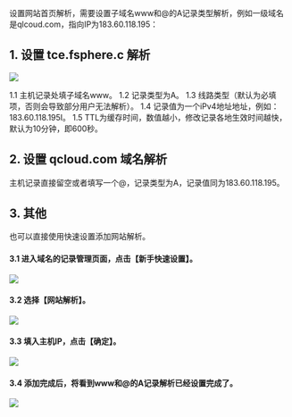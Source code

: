 设置网站首页解析，需要设置子域名www和@的A记录类型解析，例如一级域名是qlcoud.com，指向IP为183.60.118.195：

## 1. 设置 tce.fsphere.c 解析

![](http://imgcache.tce.fsphere.cn/image/mccdn.qcloud.com/static/img/c1aa0b88e7ad1f6b571ed14ad7224667/A-1.png)

1.1 主机记录处填子域名www。
1.2 记录类型为A。
1.3 线路类型（默认为必填项，否则会导致部分用户无法解析）。
1.4 记录值为一个iPv4地址地址，例如：183.60.118.195I。
1.5 TTL为缓存时间，数值越小，修改记录各地生效时间越快，默认为10分钟，即600秒。

## 2. 设置 qcloud.com 域名解析

主机记录直接留空或者填写一个@，记录类型为A，记录值同为183.60.118.195。

## 3. 其他
也可以直接使用快速设置添加网站解析。

#### 3.1 进入域名的记录管理页面，点击【新手快速设置】。
![](http://imgcache.tce.fsphere.cn/image/mc.qcloudimg.com/static/img/23084c8b6865d15ca8e3941a5e47778e/0.png)

#### 3.2 选择【网站解析】。
![](http://imgcache.tce.fsphere.cn/image/mc.qcloudimg.com/static/img/3653431d2e84fe18100c9faf1a67d7be/1.png)

#### 3.3 填入主机IP，点击【确定】。
![](http://imgcache.tce.fsphere.cn/image/mc.qcloudimg.com/static/img/c6f422d44cbf1b540f19b9ed31fda0f6/2.png)

#### 3.4 添加完成后，将看到www和@的A记录解析已经设置完成了。
![](http://imgcache.tce.fsphere.cn/image/mc.qcloudimg.com/static/img/acc5e2775b0f73182a4243a2c13f54e7/3.png)
